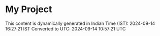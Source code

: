 # My Project

This content is dynamically generated in Indian Time (IST): 2024-09-14 16:27:21 IST
Converted to UTC: 2024-09-14 10:57:21 UTC
